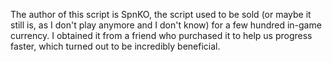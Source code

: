 The author of this script is SpnKO, the script used to be sold (or maybe it still is, as I don't play anymore and I don't know) for a few hundred in-game currency. I obtained it from a friend who purchased it to help us progress faster, which turned out to be incredibly beneficial.